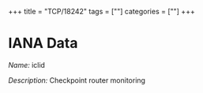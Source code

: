 +++
title = "TCP/18242"
tags = [""]
categories = [""]
+++

# IANA Data

_Name:_ iclid

_Description:_ Checkpoint router monitoring

